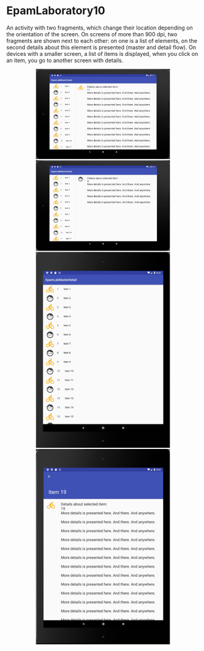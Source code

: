 # EpamLaboratory10
An activity with two fragments, which change their location depending on the orientation of the screen.
On screens of more than 900 dpi, two fragments are shown next to each other: on one is a list of elements,
on the second details about this element is presented (master and detail flow).
On devices with a smaller screen, a list of items is displayed, when you click on an item, you go to another screen with details.
<p align="center">
  <img padding="16px" src="https://github.com/natalliarad/EpamLaboratory10/blob/master/master_detail_1.jpg" width="350"/>
  <img padding="16px" src="https://github.com/natalliarad/EpamLaboratory10/blob/master/master_detail_2.jpg" width="350"/>
  <img padding="16px" src="https://github.com/natalliarad/EpamLaboratory10/blob/master/master_detail_3.jpg" width="350"/>
  <img padding="16px" src="https://github.com/natalliarad/EpamLaboratory10/blob/master/master_detail_4.jpg" width="350"/>
</p>
